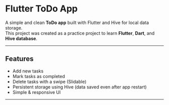 # Flutter ToDo App

A simple and clean **ToDo app** built with Flutter and Hive for local data storage.  
This project was created as a practice project to learn **Flutter**, **Dart**, and **Hive database**.

---

## Features
- Add new tasks  
- Mark tasks as completed  
- Delete tasks with a swipe (Slidable)  
- Persistent storage using Hive (data saved even after app restart)  
- Simple & responsive UI  

---

